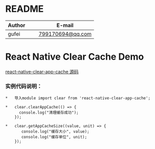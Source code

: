 # README
| Author        |     E-mail      |
| ------------- |:---------------:|
| gufei         | 799170694@qq.com|

# React Native Clear Cache Demo
[react-native-clear-app-cache 源码](https://github.com/midas-gufei/react-native-clear-app-cache)

### 实例代码说明：
```
*   导入module import clear from 'react-native-clear-app-cache';

*   clear.clearAppCache(() => {
      console.log("清理缓存成功");
    });
    
*   clear.getAppCacheSize((value, unit) => {
       console.log("缓存大小", value);   
       console.log("缓存单位", unit); 
    });
```

